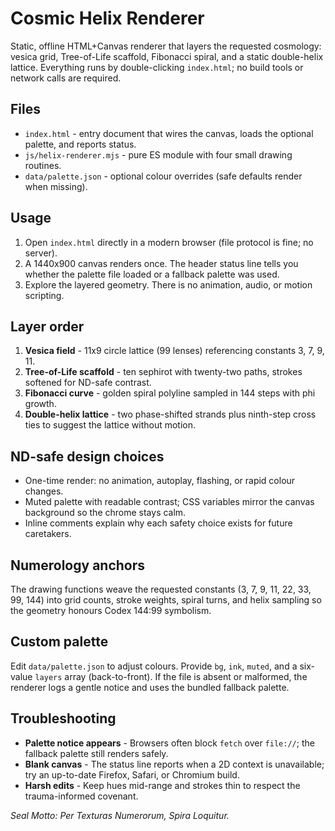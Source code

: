 # Cosmic Helix Renderer

Static, offline HTML+Canvas renderer that layers the requested cosmology: vesica grid, Tree-of-Life scaffold, Fibonacci spiral, and a static double-helix lattice. Everything runs by double-clicking `index.html`; no build tools or network calls are required.

## Files
- `index.html` - entry document that wires the canvas, loads the optional palette, and reports status.
- `js/helix-renderer.mjs` - pure ES module with four small drawing routines.
- `data/palette.json` - optional colour overrides (safe defaults render when missing).

## Usage
1. Open `index.html` directly in a modern browser (file protocol is fine; no server).
2. A 1440x900 canvas renders once. The header status line tells you whether the palette file loaded or a fallback palette was used.
3. Explore the layered geometry. There is no animation, audio, or motion scripting.

## Layer order
1. **Vesica field** - 11x9 circle lattice (99 lenses) referencing constants 3, 7, 9, 11.
2. **Tree-of-Life scaffold** - ten sephirot with twenty-two paths, strokes softened for ND-safe contrast.
3. **Fibonacci curve** - golden spiral polyline sampled in 144 steps with phi growth.
4. **Double-helix lattice** - two phase-shifted strands plus ninth-step cross ties to suggest the lattice without motion.

## ND-safe design choices
- One-time render: no animation, autoplay, flashing, or rapid colour changes.
- Muted palette with readable contrast; CSS variables mirror the canvas background so the chrome stays calm.
- Inline comments explain why each safety choice exists for future caretakers.

## Numerology anchors
The drawing functions weave the requested constants (3, 7, 9, 11, 22, 33, 99, 144) into grid counts, stroke weights, spiral turns, and helix sampling so the geometry honours Codex 144:99 symbolism.

## Custom palette
Edit `data/palette.json` to adjust colours. Provide `bg`, `ink`, `muted`, and a six-value `layers` array (back-to-front). If the file is absent or malformed, the renderer logs a gentle notice and uses the bundled fallback palette.

## Troubleshooting
- **Palette notice appears** - Browsers often block `fetch` over `file://`; the fallback palette still renders safely.
- **Blank canvas** - The status line reports when a 2D context is unavailable; try an up-to-date Firefox, Safari, or Chromium build.
- **Harsh edits** - Keep hues mid-range and strokes thin to respect the trauma-informed covenant.

*Seal Motto: Per Texturas Numerorum, Spira Loquitur.*
